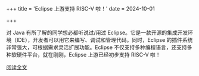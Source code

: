 +++
title = 'Eclipse 上游支持 RISC-V 啦！'
date = 2024-10-01

+++

对 Java 有所了解的同学想必都听说过/用过 Eclipse。它是一款开源的集成开发环境（IDE），开发者可以用它来编写、调试和管理代码。同时，Eclipse 的插件系统非常强大，可根据需求灵活扩展功能。Eclipse 不仅支持多种编程语言，还支持多种软硬件平台，就在刚刚，Eclipse 上游已经初步支持 RISC-V 啦！

[阅读全文](https://mp.weixin.qq.com/s/qWvNienXYQU-PyAHP99Mdw)